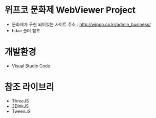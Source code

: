 # 위프코 문화제 WebViewer Project
* 문화제가 구현 되어있는 사이트 주소 : <http://wipco.co.kr/admin_business/>
* hdac 폴더 참조
# 개발환경
* Visual Studio Code

# 참조 라이브리
* ThreeJS
* 3DinkJS
* TweenJS

